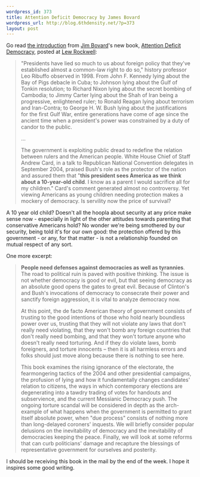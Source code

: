 ```yaml
--- 
wordpress_id: 373
title: Attention Deficit Democracy by James Bovard
wordpress_url: http://blog.6thdensity.net/?p=373
layout: post
---
```

Go read <a href="http://www.lewrockwell.com/bovard/bovard19.html">the introduction</a> from <a href="http://jimbovard.com/blog/">Jim Bovard</a>'s new book, <a href="http://www.amazon.com/gp/product/1403971080/qid=1138632338/sr=8-1/ref=pd_bbs_1/002-1336955-3653663?n=507846&s=books&v=glance">Attention Deficit Democracy</a>, posted at <a href="http://lewrockwell.com">Lew Rockwell</a>:
<blockquote>"Presidents have lied so much to us about foreign policy that they've established almost a common-law right to do so," history professor Leo Ribuffo observed in 1998. From John F. Kennedy lying about the Bay of Pigs debacle in Cuba; to Johnson lying about the Gulf of Tonkin resolution; to Richard Nixon lying about the secret bombing of Cambodia; to Jimmy Carter lying about the Shah of Iran being a progressive, enlightened ruler; to Ronald Reagan lying about terrorism and Iran-Contra; to George H. W. Bush lying about the justifications for the first Gulf War, entire generations have come of age since the ancient time when a president's power was constrained by a duty of candor to the public.

...

The government is exploiting public dread to redefine the relation between rulers and the American people. White House Chief of Staff Andrew Card, in a talk to Republican National Convention delegates in September 2004, praised Bush's role as the protector of the nation and assured them that "<strong>this president sees America as we think about a 10-year-old child</strong>. I know as a parent I would sacrifice all for my children." Card's comment generated almost no controversy. Yet viewing Americans as young children needing protection makes a mockery of democracy. Is servility now the price of survival?</blockquote>
A 10 year old child? Doesn't all the hoopla about security at any price make sense now - especially in light of the other attitudes towards parenting that conservative Americans hold? No wonder we're being smothered by our security, being told it's for our own good: the protection offered by this government - or any, for that matter - is not a relationship founded on mutual respect of any sort.

One more excerpt:
<blockquote><strong>People need defenses against democracies as well as tyrannies</strong>. The road to political ruin is paved with positive thinking. The issue is not whether democracy is good or evil, but that seeing democracy as an absolute good opens the gates to great evil. Because of Clinton's and Bush's invocations of democracy to consecrate their power and sanctify foreign aggression, it is vital to analyze democracy now.

At this point, the de facto American theory of government consists of trusting to the good intentions of those who hold nearly boundless power over us, trusting that they will not violate any laws that don't really need violating, that they won't bomb any foreign countries that don't really need bombing, and that they won't torture anyone who doesn't really need torturing. And if they do violate laws, bomb foreigners, and torture innocents – then it is all harmless errors and folks should just move along because there is nothing to see here.

This book examines the rising ignorance of the electorate, the fearmongering tactics of the 2004 and other presidential campaigns, the profusion of lying and how it fundamentally changes candidates' relation to citizens, the ways in which contemporary elections are degenerating into a tawdry trading of votes for handouts and subservience, and the current Messianic Democracy push. The ongoing torture scandal will be considered in depth as the arch-example of what happens when the government is permitted to grant itself absolute power, when "due process" consists of nothing more than long-delayed coroners' inquests. We will briefly consider popular delusions on the inevitability of democracy and the inevitability of democracies keeping the peace. Finally, we will look at some reforms that can curb politicians' damage and recapture the blessings of representative government for ourselves and posterity.</blockquote>
I should be receiving this book in the mail by the end of the week.  I hope it inspires some good writing.
